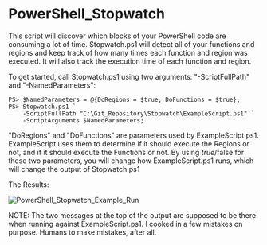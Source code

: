 # PowerShell_Stopwatch
This script will discover which blocks of your PowerShell code are consuming a lot of time.  Stopwatch.ps1 will detect all of your functions and regions and keep track of how many times each function and region was executed.  It will also track the execution time of each function and region.

To get started, call Stopwatch.ps1 using two arguments: "-ScriptFullPath" and "-NamedParameters":

    PS> $NamedParameters = @{DoRegions = $true; DoFunctions = $true};
    PS> Stopwatch.ps1 `
        -ScriptFullPath "C:\Git_Repository\Stopwatch\ExampleScript.ps1" `
        -ScriptArguments $NamedParameters;

"DoRegions" and "DoFunctions" are parameters used by ExampleScript.ps1.  ExampleScript uses them to determine if it should execute the Regions or not, and if it should execute the Functions or not.  By using $true/$false for these two parameters, you will change how ExampleScript.ps1 runs, which will change the output of Stopwatch.ps1


The Results:

![PowerShell_Stopwatch_Example_Run](https://user-images.githubusercontent.com/37883093/135522557-42f51232-a5ac-4714-a4b0-e22cf816b65f.PNG)


NOTE:  The two messages at the top of the output are supposed to be there when running against ExampleScript.ps1.  I cooked in a few mistakes on purpose.  Humans to make mistakes, after all.
